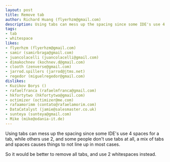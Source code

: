 ```yaml
---
layout: post
title: Remove tab
author: Richard Huang (flyerhzm@gmail.com)
description: Using tabs can mess up the spacing since some IDE's use 4 spaces for a tab, while others use 2, and some people don't use tabs at all, a mix of tabs and spaces causes things to not line up in most cases.
tags:
- tab
- whitespace
likes:
- flyerhzm (flyerhzm@gmail.com)
- samir (samirbraga@gmail.com)
- juancolacelli (juancolacelli@gmail.com)
- dimakochnev (kochnev.d@gmail.com)
- clooth (zenverse@gmail.com)
- jarrod.spillers (jarrod@jtms.net)
- regedor (miguelregedor@gmail.com)
dislikes:
- Kuzikov Borys ()
- rafaelfranca (rafaelmfranca@gmail.com)
- hkfortytwo (hkfortytwo@gmail.com)
- octimizer (octimizer@me.com)
- rafaamorimm (contato@rafaelamorim.com)
- DataCatalyst (jamie@salesmaster.co.uk)
- sunteya (sunteya@gmail.com)
- Mike (mike@odania-it.de)
---
```

Using tabs can mess up the spacing since some IDE's use 4 spaces for a tab, while others use 2, and some people don't use tabs at all, a mix of tabs and spaces causes things to not line up in most cases.

So it would be better to remove all tabs, and use 2 whitespaces instead.
